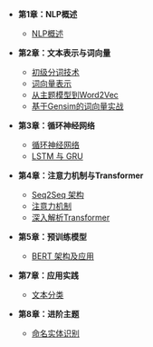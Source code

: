 - **第1章：NLP概述**
    - [NLP概述](./chapter1/01_nlp_intro.md)
- **第2章：文本表示与词向量**
    - [初级分词技术](./chapter2/03_tokenization.md)
    - [词向量表示](./chapter2/04_word_vector.md)
    - [从主题模型到Word2Vec](./chapter2/05_Word2Vec.md)
    - [基于Gensim的词向量实战](./chapter2/06_gensim.md)
- **第3章：循环神经网络**
    - [循环神经网络](./chapter3/08_RNN.md)
    - [LSTM 与 GRU](./chapter3/09_LSTM&GRU.md)
- **第4章：注意力机制与Transformer**
    - [Seq2Seq 架构](./chapter4/10_seq2seq.md)
    - [注意力机制](./chapter4/11_attention.md)
    - [深入解析Transformer](./chapter4/12_transformer.md)

- **第5章：预训练模型**
    - [BERT 架构及应用](./chapter5/13_Bert.md)

- **第7章：应用实践**
    - [文本分类](./chapter7/01_text_classification.md)

- **第8章：进阶主题**
    - [命名实体识别](./chapter8/01_named_entity_recognition.md)
